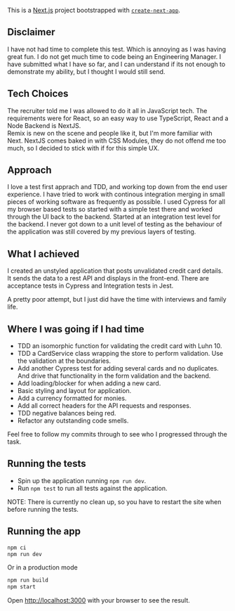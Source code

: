 This is a [Next.js](https://nextjs.org/) project bootstrapped with [`create-next-app`](https://github.com/vercel/next.js/tree/canary/packages/create-next-app).

## Disclaimer

I have not had time to complete this test. Which is annoying as I was having great fun. I do not get much time to code being an Engineering Manager. 
I have submitted what I have so far, and I can understand if its not enough to demonstrate my ability, but I thought I would still send.

## Tech Choices

The recruiter told me I was allowed to do it all in JavaScript tech. 
The requirements were for React, so an easy way to use TypeScript, React and a Node Backend is NextJS.  
Remix is new on the scene and people like it, but I'm more familiar with Next.
NextJS comes baked in with CSS Modules, they do not offend me too much, so I decided to stick with if for this simple UX.

## Approach

I love a test first apprach and TDD, and working top down from the end user experience.
I have tried to work with continous integration merging in small pieces of working software as frequently as possible.
I used Cypress for all my browser based tests so started with a simple test there and worked through the UI back to the backend.
Started at an integration test level for the backend. I never got down to a unit level of testing as the behaviour of the application was still covered by my previous layers of testing.

## What I achieved

I created an unstyled application that posts unvalidated credit card details. It sends the data to a rest API and displays in the front-end.
There are acceptance tests in Cypress and Integration tests in Jest.

A pretty poor attempt, but I just did have the time with interviews and family life.

## Where I was going if I had time

* TDD an isomorphic function for validating the credit card with Luhn 10.
* TDD a CardService class wrapping the store to perform validation. Use the validation at the boundaries.
* Add another Cypress test for adding several cards and no duplicates. And drive that functionality in the form validation and the backend.
* Add loading/blocker for when adding a new card.
* Basic styling and layout for application.
* Add a currency formatted for monies.
* Add all correct headers for the API requests and responses.
* TDD negative balances being red.
* Refactor any outstanding code smells.

Feel free to follow my commits through to see who I progressed through the task.

## Running the tests

* Spin up the application running `npm run dev`.  
* Run `npm test` to run all tests against the application.

NOTE: There is currently no clean up, so you have to restart the site when before running the tests.

## Running the app

```bash
npm ci
npm run dev
```

Or in a production mode

```bash
npm run build
npm start
```

Open [http://localhost:3000](http://localhost:3000) with your browser to see the result.
